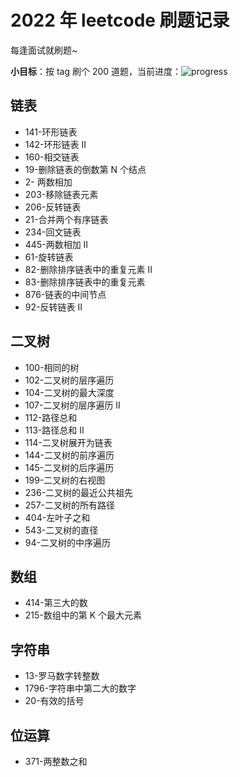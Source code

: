 # 2022 年 leetcode 刷题记录

每逢面试就刷题~

**小目标**：按 tag 刷个 200 道题，当前进度：![progress](https://img.shields.io/badge/-37%2F200-green)

## 链表

- 141-环形链表
- 142-环形链表 II
- 160-相交链表
- 19-删除链表的倒数第 N 个结点
- 2- 两数相加
- 203-移除链表元素
- 206-反转链表
- 21-合并两个有序链表
- 234-回文链表
- 445-两数相加 II
- 61-旋转链表
- 82-删除排序链表中的重复元素 II
- 83-删除排序链表中的重复元素
- 876-链表的中间节点
- 92-反转链表 II

## 二叉树

- 100-相同的树
- 102-二叉树的层序遍历
- 104-二叉树的最大深度
- 107-二叉树的层序遍历 II
- 112-路径总和
- 113-路径总和 II
- 114-二叉树展开为链表
- 144-二叉树的前序遍历
- 145-二叉树的后序遍历
- 199-二叉树的右视图
- 236-二叉树的最近公共祖先
- 257-二叉树的所有路径
- 404-左叶子之和
- 543-二叉树的直径
- 94-二叉树的中序遍历

## 数组

- 414-第三大的数
- 215-数组中的第 K 个最大元素

## 字符串

- 13-罗马数字转整数
- 1796-字符串中第二大的数字
- 20-有效的括号

## 位运算

- 371-两整数之和
